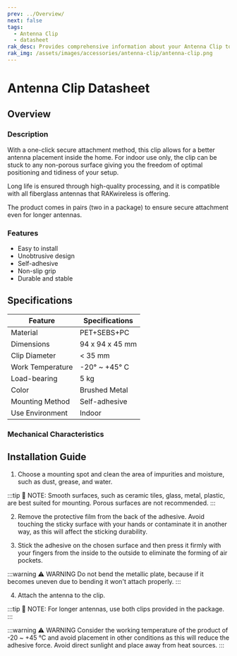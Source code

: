 ```yaml
---
prev: ../Overview/
next: false
tags:
  - Antenna Clip
  - datasheet
rak_desc: Provides comprehensive information about your Antenna Clip to help you use it. This information includes technical specifications, characteristics, and requirements.
rak_img: /assets/images/accessories/antenna-clip/antenna-clip.png
---
```


# Antenna Clip Datasheet

## Overview

### Description

With a one-click secure attachment method, this clip allows for a better antenna placement inside the home. For indoor use only, the clip can be stuck to any non-porous surface giving you the freedom of optimal positioning and tidiness of your setup.

Long life is ensured through high-quality processing, and it is compatible with all fiberglass antennas that RAKwireless is offering.

The product comes in pairs (two in a package) to ensure secure attachment even for longer antennas.

###  Features

- Easy to install
- Unobtrusive design
- Self-adhesive
- Non-slip grip
- Durable and stable

<rk-img
  src="/assets/images/accessories/antenna-clip/1.antenna-clip.png"
  width="40%"
  caption="Antenna Clip Overview"
/>


## Specifications

| Feature          | Specifications       |
| ---------------- | -------------------- |
| Material         | PET+SEBS+PC          |
| Dimensions       | 94 x 94 x 45&nbsp;mm |
| Clip Diameter    | < 35&nbsp;mm         |
| Work Temperature | -20° ~ +45°&nbsp;C   |
| Load-bearing     | 5&nbsp;kg            |
| Color            | Brushed Metal        |
| Mounting Method  | Self-adhesive        |
| Use Environment  | Indoor               |

### Mechanical Characteristics

<rk-img
  src="/assets/images/accessories/antenna-clip/2.dimension.png"
  width="50%"
  caption="Antenna Clip Dimension"
/>

## Installation Guide

1. Choose a mounting spot and clean the area of impurities and moisture, such as dust, grease, and water.

:::tip 📝 NOTE:
 Smooth surfaces, such as ceramic tiles, glass, metal, plastic, are best suited for mounting. Porous surfaces are not recommended.
:::


<rk-img
  src="/assets/images/accessories/antenna-clip/3.surface.png"
  width="50%"
  caption="Clean the surface"
/>

2. Remove the protective film from the back of the adhesive. Avoid touching the sticky surface with your hands or contaminate it in another way, as this will affect the sticking durability.

<rk-img
  src="/assets/images/accessories/antenna-clip/4.protective-film.png"
  width="50%"
  caption="Peel the protective film"
/>

3. Stick the adhesive on the chosen surface and then press it firmly with your fingers from the inside to the outside to eliminate the forming of air pockets.


:::warning ⚠️ WARNING
 Do not bend the metallic plate, because if it becomes uneven due to bending it won't attach properly.
:::

<rk-img
  src="/assets/images/accessories/antenna-clip/5.stick-the-product.png"
  width="50%"
  caption="Attachment of the antenna"
/>

4. Attach the antenna to the clip.

<rk-img
  src="/assets/images/accessories/antenna-clip/6.attach-antenna.jpg"
  width="50%"
  caption="Sticking the product to the chosen surface"
/>

:::tip 📝 NOTE:
 For longer antennas, use both clips provided in the package.
:::

:::warning ⚠️ WARNING
 Consider the working temperature of the product of -20 ~ +45&nbsp;°C and avoid placement in other conditions as this will reduce the adhesive force. Avoid direct sunlight and place away from heat sources.
:::

